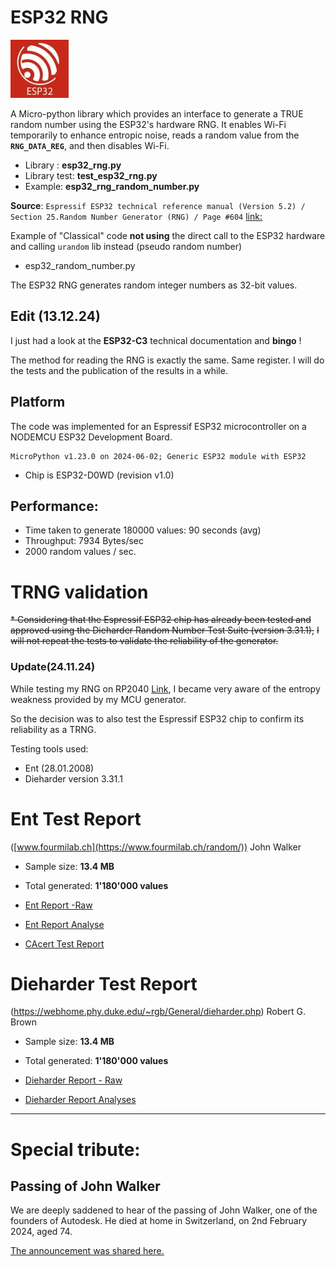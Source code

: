 # ESP32 RNG
![Link](https://github.com/MicroControleurMonde/ESP32_RNG/blob/main/Reports/ESP32download.jpg)

A Micro-python library which provides an interface to generate a TRUE random number using the ESP32's hardware RNG. 
It enables Wi-Fi temporarily to enhance entropic noise, reads a random value from the **`RNG_DATA_REG`**, and then disables Wi-Fi.

* Library :            **esp32_rng.py**
* Library test:       **test_esp32_rng.py**
* Example:             **esp32_rng_random_number.py**

**Source**: `Espressif ESP32 technical reference manual (Version 5.2) / Section 25.Random Number Generator (RNG) / Page #604`
[link:](https://www.espressif.com/sites/default/files/documentation/esp32_technical_reference_manual_en.pdf#page=604)

Example of "Classical" code **not using** the direct call to the ESP32 hardware and calling `urandom` lib instead (pseudo random number)
* esp32_random_number.py

The ESP32 RNG generates random integer numbers as 32-bit values.

## Edit (13.12.24)

I just had a look at the **ESP32-C3** technical documentation and **bingo** !

The method for reading the RNG is exactly the same. Same register. I will do the tests and the publication of the results in a while.

## Platform

The code was implemented for an Espressif ESP32 microcontroller on a NODEMCU ESP32 Development Board.

    MicroPython v1.23.0 on 2024-06-02; Generic ESP32 module with ESP32

- Chip is ESP32-D0WD (revision v1.0)

## Performance:

- Time taken to generate 180000 values: 90 seconds (avg)
- Throughput: 7934  Bytes/sec
- 2000 random values / sec.

# TRNG validation
~~* Considering that the Espressif ESP32 chip has already been tested and approved using the Dieharder Random Number Test Suite (version 3.31.1),~~
~~I will not repeat the tests to validate the reliability of the generator.~~
### Update(24.11.24)

While testing my RNG on RP2040 [Link](https://github.com/MicroControleurMonde/RP2040-RNG), I became very aware of the entropy weakness provided by my MCU generator. 

So the decision was to also test the Espressif ESP32 chip to confirm its reliability as a TRNG.

Testing tools used:

* Ent (28.01.2008)
* Dieharder version 3.31.1

# Ent Test Report 
  ([www.fourmilab.ch](https://www.fourmilab.ch/random/)) John Walker
- Sample size: **13.4 MB**
- Total generated: **1'180'000 values**

- [Ent Report -Raw](https://github.com/MicroControleurMonde/ESP32_RNG/blob/main/Reports/Ent_Report_ESP32.txt)
- [Ent Report Analyse](https://github.com/MicroControleurMonde/ESP32_RNG/blob/main/Reports/Ent_Report_Analyse.md)
- [CAcert Test Report](https://github.com/MicroControleurMonde/ESP32_RNG/blob/main/Reports/CAcert%20result%20ESP32.png)

# Dieharder Test Report
(https://webhome.phy.duke.edu/~rgb/General/dieharder.php) Robert G. Brown

- Sample size: **13.4 MB**
- Total generated: **1'180'000 values**

- [Dieharder Report - Raw](https://github.com/MicroControleurMonde/ESP32_RNG/blob/main/Reports/DieHard_Tests_esp32%20%232.txt)
- [Dieharder Report Analyses](https://github.com/MicroControleurMonde/ESP32_RNG/blob/main/Reports/DieHard_Tests_Analyses.md)
---
  
# Special tribute:

## Passing of John Walker

We are deeply saddened to hear of the passing of John Walker, one of the founders of Autodesk. He died at home in Switzerland, on 2nd February 2024, aged 74.

[The announcement was shared here.](https://www.engineering.com/a-cad-legend-passes-autodesk-founder-john-walker-1949-to-2024/)
